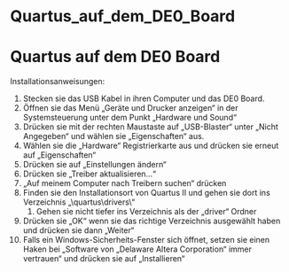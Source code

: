 # Quartus_auf_dem_DE0_Board

# Quartus auf dem DE0 Board

Installationsanweisungen:

1. Stecken sie das USB Kabel in ihren Computer und das DE0 Board.
2. Öffnen sie das Menü „Geräte und Drucker anzeigen“ in der Systemsteuerung unter dem Punkt „Hardware und Sound“
3. Drücken sie mit der rechten Maustaste auf „USB-Blaster“ unter „Nicht Angegeben“ und wählen sie „Eigenschaften“ aus.
4. Wählen sie die „Hardware“ Registrierkarte aus und drücken sie erneut auf „Eigenschaften“
5. Drücken sie auf „Einstellungen ändern“
6. Drücken sie „Treiber aktualisieren…“
7. „Auf meinem Computer nach Treibern suchen“ drücken
8. Finden sie den Installationsort von Quartus II und gehen sie dort ins Verzeichnis „\quartus\drivers\“
    1. Gehen sie nicht tiefer ins Verzeichnis als der „driver“ Ordner
9. Drücken sie „OK“ wenn sie das richtige Verzeichnis ausgewählt haben und drücken sie dann „Weiter“
10. Falls ein Windows-Sicherheits-Fenster sich öffnet, setzen sie einen Haken bei „Software von „Delaware Altera Corporation“ immer vertrauen“ und drücken sie auf „Installieren“
